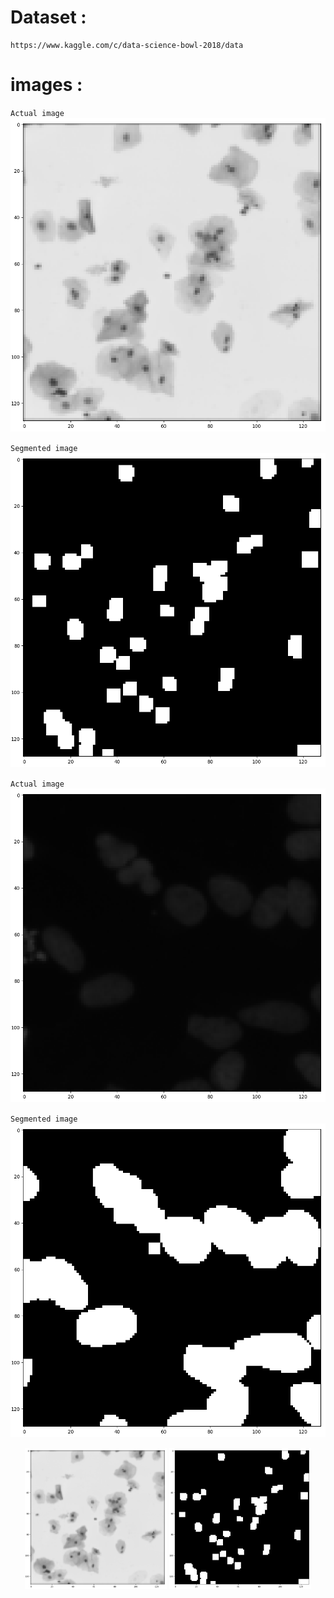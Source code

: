 # Dataset : 
    https://www.kaggle.com/c/data-science-bowl-2018/data

# images :

`Actual image`
![](images/1_1.png) 


`Segmented image`
![](images/1_2.png)


`Actual image`
![](images/2_1.png)  


`Segmented image`
![](images/2_2.png)


<p align="center">
  <img src="images/1_1.png" width="45%" alt="Image 1 Description">
  <img src="images/1_2.png" width="45%" alt="Image 2 Description">
</p>
